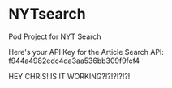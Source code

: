 # NYTsearch
Pod Project for NYT Search

Here's your API Key for the Article Search API: f944a4982edc4da3aa536bb309f9fcf4

HEY CHRIS! IS IT WORKING?!?!?!?!?!
